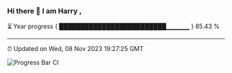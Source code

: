 ### Hi there 👋 I am Harry , 

⏳ Year progress { █████████████████████████▁▁▁▁▁ } 85.43 %

---

⏰ Updated on Wed, 08 Nov 2023 19:27:25 GMT

![Progress Bar CI](https://github.com/duykhang68/duykhang68/workflows/Progress%20Bar%20CI/badge.svg)
